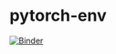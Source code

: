 # pytorch-env
[![Binder](https://binder.westeurope.cloudapp.azure.com/badge_logo.svg)](https://binder.westeurope.cloudapp.azure.com/v2/gh/herzd/pytorch-env/HEAD)

